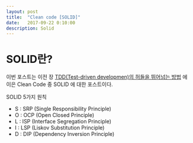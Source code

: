 ```yaml
---
layout: post
title:  "Clean code [SOLID]"
date:   2017-09-22 0:10:00
description: Solid
---
```


# SOLID란?

이번 포스트는 이전 장 [TDD(Test-driven developmen)의 허들을 뛰어넘는 방법][pre-post] 에 
이은 Clean Code 중 SOLID 에 대한 포스트이다. 
 
SOLID 5가지 원칙 
* S : SRP (Single Responsibility Principle)
* O : OCP (Open Closed Principle)
* L : ISP (Interface Segregation Principle)
* I : LSP (Liskov Substitution Principle)
* D : DIP (Dependency Inversion Principle)



[pre-post]: /2017/09/22/TDD